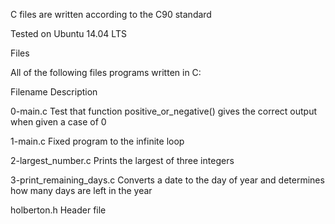 C files are written according to the C90 standard

Tested on Ubuntu 14.04 LTS

Files

All of the following files  programs written in C:



Filename		Description

0-main.c		Test that function positive_or_negative() gives the correct output when given a case of 0

1-main.c		Fixed program to the infinite loop

2-largest_number.c	Prints the largest of three integers

3-print_remaining_days.c	Converts a date to the day of year and determines how many days are left in the year

holberton.h		Header file
